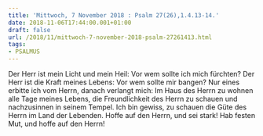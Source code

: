 ```yaml
---
title: 'Mittwoch, 7 November 2018 : Psalm 27(26),1.4.13-14.'
date: 2018-11-06T17:44:00.001+01:00
draft: false
url: /2018/11/mittwoch-7-november-2018-psalm-27261413.html
tags: 
- PSALMUS
---
```


Der Herr ist mein Licht und mein Heil: Vor wem sollte ich mich fürchten? Der Herr ist die Kraft meines Lebens: Vor wem sollte mir bangen? Nur eines erbitte ich vom Herrn, danach verlangt mich: Im Haus des Herrn zu wohnen alle Tage meines Lebens, die Freundlichkeit des Herrn zu schauen und nachzusinnen in seinem Tempel. Ich bin gewiss, zu schauen die Güte des Herrn im Land der Lebenden. Hoffe auf den Herrn, und sei stark! Hab festen Mut, und hoffe auf den Herrn!